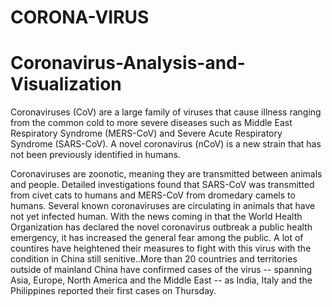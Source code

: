 # CORONA-VIRUS

# Coronavirus-Analysis-and-Visualization
Coronaviruses (CoV) are a large family of viruses that cause illness ranging from the common cold to more severe diseases such as Middle East Respiratory Syndrome (MERS-CoV) and Severe Acute Respiratory Syndrome (SARS-CoV). A novel coronavirus (nCoV) is a new strain that has not been previously identified in humans. 

Coronaviruses are zoonotic, meaning they are transmitted between animals and people. Detailed investigations found that SARS-CoV was transmitted from civet cats to humans and MERS-CoV from dromedary camels to humans. Several known coronaviruses are circulating in animals that have not yet infected human.
With the news coming in that the World Health Organization has declared the novel coronavirus outbreak a public health emergency, it has increased the general fear among the public. A lot of countires have heightened their measures to fight with this virus with the condition in China still senitive..More than 20 countries and territories outside of mainland China have confirmed cases of the virus -- spanning Asia, Europe, North America and the Middle East -- as India, Italy and the Philippines reported their first cases on Thursday.


